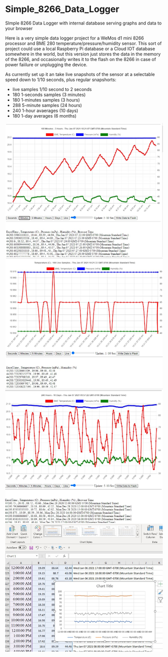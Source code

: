 # Simple_8266_Data_Logger
SImple 8266 Data Logger with internal database serving graphs and data to your browser

Here is a very simple data logger project for a WeMos d1 mini 8266 processor and BME 280 temperature/pressure/humidity sensor.
This sort of project could use a local Raspberry Pi database or a Cloud IOT database somewhere in the world, but this version just stores the data in the memory of the 8266, and occasionally writes it to the flash on the 8266 in case of power faiilure or unplugging the device.

As currently set up it an take live snapshots of the sensor at a selectable speed down to 1/10 seconds, plus regular snapshorts:
- live samples 1/10 second to 2 seconds
- 180 1-seconds samples (3 minutes)
- 180 1-minutes samples (3 hours)
- 288 5-minute samples (24 hours)
- 240 1-hour avaerages (10 days)
- 180 1-day averages (6 months)



<img src="./minutes.jpg">

<img src="./live.jpg">

<img src="./hours.jpg">

<img src="./excel.jpg">
